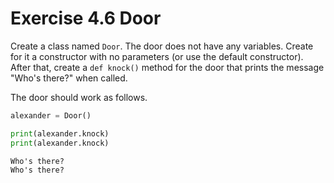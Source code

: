# Exercise 4.6 Door

Create a class named `Door`. The door does not have any variables. Create for it a constructor with no parameters (or use the default constructor). After that, create a `def knock()` method for the door that prints the message "Who's there?" when called.

The door should work as follows.

```python
alexander = Door()

print(alexander.knock)
print(alexander.knock)
```

```plaintext
Who's there?
Who's there?
```
